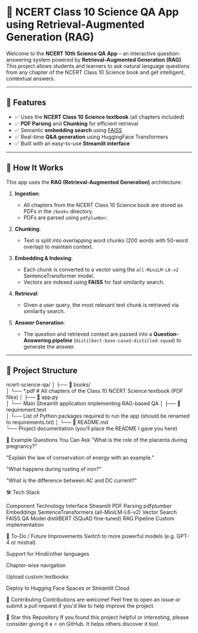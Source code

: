 # 📘 NCERT Class 10 Science QA App using Retrieval-Augmented Generation (RAG)

Welcome to the **NCERT 10th Science QA App** – an interactive question-answering system powered by **Retrieval-Augmented Generation (RAG)**. This project allows students and learners to ask natural language questions from any chapter of the NCERT Class 10 Science book and get intelligent, contextual answers.

---

## 🚀 Features

- ✅ Uses the **NCERT Class 10 Science textbook** (all chapters included)
- ✅ **PDF Parsing** and **Chunking** for efficient retrieval
- ✅ Semantic **embedding search** using [FAISS](https://github.com/facebookresearch/faiss)
- ✅ Real-time **Q&A generation** using HuggingFace Transformers
- ✅ Built with an easy-to-use **Streamlit interface**

---

## 🧠 How It Works

This app uses the **RAG (Retrieval-Augmented Generation)** architecture:

1. **Ingestion**:
   - All chapters from the NCERT Class 10 Science book are stored as PDFs in the `/books` directory.
   - PDFs are parsed using `pdfplumber`.

2. **Chunking**:
   - Text is split into overlapping word chunks (200 words with 50-word overlap) to maintain context.

3. **Embedding & Indexing**:
   - Each chunk is converted to a vector using the `all-MiniLM-L6-v2` SentenceTransformer model.
   - Vectors are indexed using **FAISS** for fast similarity search.

4. **Retrieval**:
   - Given a user query, the most relevant text chunk is retrieved via similarity search.

5. **Answer Generation**:
   - The question and retrieved context are passed into a **Question-Answering pipeline** (`distilbert-base-cased-distilled-squad`) to generate the answer.

---

## 📂 Project Structure

ncert-science-qa/
│
├── 📂 books/                  
│   └── *.pdf                 # All chapters of the Class 10 NCERT Science textbook (PDF files)
│
├── 📄 app.py                 
│   └── Main Streamlit application implementing RAG-based QA
│
├── 📄 requirement.text       
│   └── List of Python packages required to run the app (should be renamed to requirements.txt)
│
└── 📄 README.md              
    └── Project documentation (you’ll place the README I gave you here)


🧪 Example Questions You Can Ask
"What is the role of the placenta during pregnancy?"

"Explain the law of conservation of energy with an example."

"What happens during rusting of iron?"

"What is the difference between AC and DC current?"


🛠️ Tech Stack

Component	Technology
Interface	Streamlit
PDF Parsing	pdfplumber
Embeddings	SentenceTransformers (all-MiniLM-L6-v2)
Vector Search	FAISS
QA Model	distilBERT (SQuAD fine-tuned)
RAG Pipeline	Custom implementation


📌 To-Do / Future Improvements
 Switch to more powerful models (e.g. GPT-4 or mistral)

 Support for Hindi/other languages

 Chapter-wise navigation

 Upload custom textbooks

 Deploy to Hugging Face Spaces or Streamlit Cloud

🤝 Contributing
Contributions are welcome! Feel free to open an issue or submit a pull request if you'd like to help improve the project.


🌟 Star this Repository
If you found this project helpful or interesting, please consider giving it a ⭐ on GitHub. It helps others discover it too!

